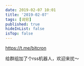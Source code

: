 ```yaml
---
date: 2019-02-07 10:01
title: '2019-02-07'
tags: [词穷]
published: true
hideInList: false
isTop: false
---
```


<https://t.me/bitcron>

给群组加了个rss机器人，欢迎来扰～